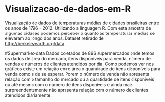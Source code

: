 # Visualizacao-de-dados-em-R
Visualização de dados de temperaturas médias de cidades brasileiras entre os anos de 1796 - 2012.
Utilizando a linguagem R.
Com esta amostra de algumas cidades podemos perceber o quanto as temperaturas médias se elevaram ao longo dos anos.
Dataset retirado de http://berkeleyearth.org/data

#Supermarket-data
  Dados coletados de 896 supermercados onde temos os dados de área do mercado, itens disponíveis para venda, número de vendas e números de clientes atendidos por dia.
Como podemos ver nos gráficos existe um relação entre área x quantidade de itens disponíveis para venda como é de se esperar.
Porem o número de venda não apresenta relação com o tamanho do mercado ou a quantidade de itens disponíveis ou até mesmo com o número de itens disponíveis e ainda mais surpreendentemente não apresenta relação com o número de clientes atendidos diariamente.
